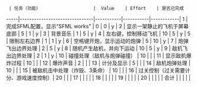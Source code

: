      | 任务（功能）                    |  Value    | Effort    | 是否已完成  
-----|-------------------------------|-----------|-----------|------------|
1    | 完成SFML配置，显示“SFML works”  | 0         |    0       |    y        |
2    | 显示一架静止的飞机于屏幕底部       | 5         |    1      |     y     |
3    | 背景音乐                       | 1         |     5     |      y     |
4    | 左右键，控制移动飞机             | 10        |    5      |      y     |
5    | 限制左右边界                    | 1         |      1    |       y    |
6    | 空格键开炮，显示运动的炮弹        | 5         |      10     |      y     |
7    | 炮弹飞出边界处理                | 2          |     5     |      y   |
8    | 随机产生敌机，并向下运动          | 10        |     5     |      y    |
9    | 敌机飞出边界处理                | 2         |      1    |      y     |
10   | 碰撞处理（敌机与炮弹碰撞）        | 10         |           |           |
11   | 显示敌机爆炸过程                | 10         |           |            |
12   | 爆炸声音                       | 2         |           |            |
13   | 计分及显示                     | 5         |           |            |
14   | 敌机炮弹处理                   | 10         |           |            |
15   | 被敌机击中处理（炸毁、3条命）     | 10          |           |           |
16   | 过关控制（过关需要计分、游戏速度控制）| 20        |           |           |
17   |                               |            |           |           |
18   |                               |            |           |           |
19   |                               |            |           |           |
20   |                               |            |           |           |
合计   |                              |            |           |           |


